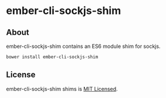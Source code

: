 ember-cli-sockjs-shim
===========

About
-----

ember-cli-sockjs-shim contains an ES6 module shim for sockjs.

`bower install ember-cli-sockjs-shim`


License
-------

ember-cli-sockjs-shim shims is [MIT Licensed](https://github.com/jmurphyau/ember-cli-sockjs-shim/blob/master/LICENSE.md).
